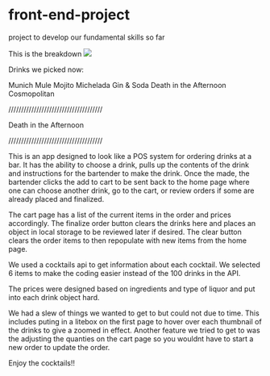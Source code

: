# front-end-project

project to develop our fundamental skills so far

This is the breakdown
![](https://user-images.githubusercontent.com/67750293/119066038-81e55e80-b9a4-11eb-8028-97b54e4981db.png)

Drinks we picked now:

Munich Mule
Mojito
Michelada
Gin & Soda
Death in the Afternoon
Cosmopolitan

/////////////////////////////////////

Death in the Afternoon

/////////////////////////////////////

This is an app designed to look like a POS system for ordering drinks at a bar. It has the ability to choose a drink, pulls up the contents of the drink and instructions for the bartender to make the drink. Once the made, the bartender clicks the add to cart to be sent back to the home page where one can choose another drink, go to the cart, or review orders if some are already placed and finalized.

The cart page has a list of the current items in the order and prices accordingly. The finalize order button clears the drinks here and places an object in local storage to be reviewed later if desired.
The clear button clears the order items to then repopulate with new items from the home page.

We used a cocktails api to get information about each cocktail. We selected 6 items to make the coding easier instead of the 100 drinks in the API.

The prices were designed based on ingredients and type of liquor and put into each drink object hard.

We had a slew of things we wanted to get to but could not due to time. This includes puting in a litebox on the first page to hover over each thumbnail of the drinks to give a zoomed in effect. Another feature we tried to get to was the adjusting the quanties on the cart page so you wouldnt have to start a new order to update the order.

Enjoy the cocktails!!
